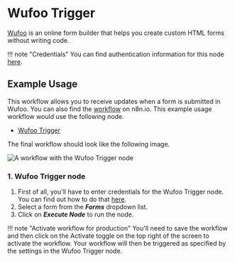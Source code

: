 # Wufoo Trigger

[Wufoo](https://wufoo.com) is an online form builder that helps you create custom HTML forms without writing code.

!!! note "Credentials"
    You can find authentication information for this node [here](/integrations/builtin/credentials/wufoo/).


## Example Usage

This workflow allows you to receive updates when a form is submitted in Wufoo. You can also find the [workflow](https://n8n.io/workflows/703) on n8n.io. This example usage workflow would use the following node.

- [Wufoo Trigger]()

The final workflow should look like the following image.

![A workflow with the Wufoo Trigger node](/_images/integrations/builtin/trigger-nodes/wufootrigger/workflow.png)

### 1. Wufoo Trigger node

1. First of all, you'll have to enter credentials for the Wufoo Trigger node. You can find out how to do that [here](/integrations/builtin/credentials/wufoo/).
2. Select a form from the ***Forms*** dropdown list.
3. Click on ***Execute Node*** to run the node.

!!! note "Activate workflow for production"
    You'll need to save the workflow and then click on the Activate toggle on the top right of the screen to activate the workflow. Your workflow will then be triggered as specified by the settings in the Wufoo Trigger node.

